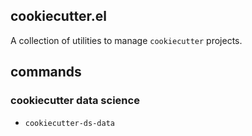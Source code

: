 ## cookiecutter.el

A collection of utilities to manage `cookiecutter` projects.

## commands

### cookiecutter data science

* `cookiecutter-ds-data`
